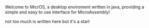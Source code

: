 Welcome to MicrOS, a desktop enviroment written in java, providing a simple and easy to use interface for MicroAssembly!

not too much is written here but it's a start